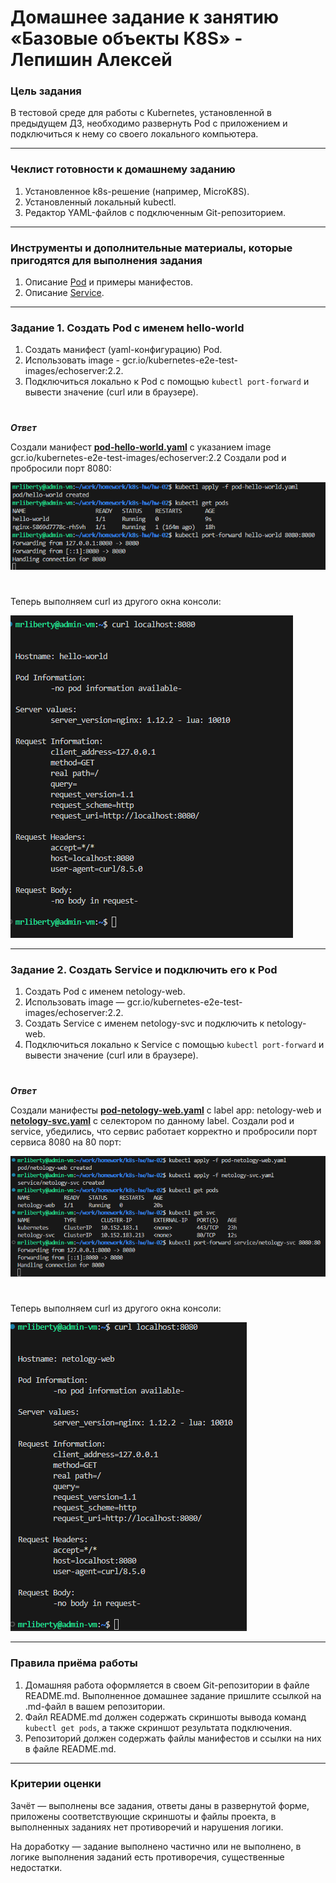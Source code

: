 # Домашнее задание к занятию «Базовые объекты K8S» - Лепишин Алексей

### Цель задания

В тестовой среде для работы с Kubernetes, установленной в предыдущем ДЗ, необходимо развернуть Pod с приложением и подключиться к нему со своего локального компьютера. 

------

### Чеклист готовности к домашнему заданию

1. Установленное k8s-решение (например, MicroK8S).
2. Установленный локальный kubectl.
3. Редактор YAML-файлов с подключенным Git-репозиторием.

------

### Инструменты и дополнительные материалы, которые пригодятся для выполнения задания

1. Описание [Pod](https://kubernetes.io/docs/concepts/workloads/pods/) и примеры манифестов.
2. Описание [Service](https://kubernetes.io/docs/concepts/services-networking/service/).

------

### Задание 1. Создать Pod с именем hello-world

1. Создать манифест (yaml-конфигурацию) Pod.
2. Использовать image - gcr.io/kubernetes-e2e-test-images/echoserver:2.2.
3. Подключиться локально к Pod с помощью `kubectl port-forward` и вывести значение (curl или в браузере).
#
***Ответ***

Создали манифест [**pod-hello-world.yaml**](https://github.com/Liberaty/k8s_hw_02/blob/main/pod-hello-world.yaml) с указанием image gcr.io/kubernetes-e2e-test-images/echoserver:2.2
Создали pod и пробросили порт 8080:

![1.1.png](https://github.com/Liberaty/k8s_hw_02/blob/main/img/1.1.png?raw=true)
#
Теперь выполняем curl из другого окна консоли:

![1.2.png](https://github.com/Liberaty/k8s_hw_02/blob/main/img/1.2.png?raw=true)

------

### Задание 2. Создать Service и подключить его к Pod

1. Создать Pod с именем netology-web.
2. Использовать image — gcr.io/kubernetes-e2e-test-images/echoserver:2.2.
3. Создать Service с именем netology-svc и подключить к netology-web.
4. Подключиться локально к Service с помощью `kubectl port-forward` и вывести значение (curl или в браузере).
#
***Ответ***

Создали манифесты [**pod-netology-web.yaml**](https://github.com/Liberaty/k8s_hw_02/blob/main/pod-netology-web.yaml) c label app: netology-web и [**netology-svc.yaml**](https://github.com/Liberaty/k8s_hw_02/blob/main/netology-svc.yaml) с селектором по данному label.
Создали pod и service, убедились, что сервис работает корректно и пробросили порт сервиса 8080 на 80 порт:

![2.1.png](https://github.com/Liberaty/k8s_hw_02/blob/main/img/2.1.png?raw=true)
#
Теперь выполняем curl из другого окна консоли:

![2.2.png](https://github.com/Liberaty/k8s_hw_02/blob/main/img/2.2.png?raw=true)

------

### Правила приёма работы

1. Домашняя работа оформляется в своем Git-репозитории в файле README.md. Выполненное домашнее задание пришлите ссылкой на .md-файл в вашем репозитории.
2. Файл README.md должен содержать скриншоты вывода команд `kubectl get pods`, а также скриншот результата подключения.
3. Репозиторий должен содержать файлы манифестов и ссылки на них в файле README.md.

------

### Критерии оценки
Зачёт — выполнены все задания, ответы даны в развернутой форме, приложены соответствующие скриншоты и файлы проекта, в выполненных заданиях нет противоречий и нарушения логики.

На доработку — задание выполнено частично или не выполнено, в логике выполнения заданий есть противоречия, существенные недостатки.